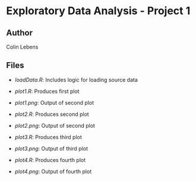 # Exploratory Data Analysis - Project 1

## Author
Colin Lebens

## Files

* _loadData.R_: Includes logic for loading source data
* _plot1.R_: Produces first plot
* _plot1.png_: Output of second plot

* _plot2.R_: Produces second plot
* _plot2.png_: Output of second plot

* _plot3.R_: Produces third plot
* _plot3.png_: Output of third plot

* _plot4.R_: Produces fourth plot
* _plot4.png_: Output of fourth plot


